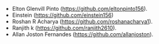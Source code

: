 - Elton Glenvill Pinto (https://github.com/eltonpinto156).
- Einstein (https://github.com/einstein156)
- Roshan R Acharya (https://github.com/roshanacharya1).
- Ranjith k (https://github.com/ranjith2610).
- Allan Joston Fernandes (https://github.com/allanjoston).
